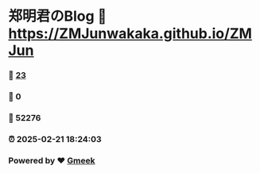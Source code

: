 # 郑明君のBlog :link: https://ZMJunwakaka.github.io/ZMJun 
### :page_facing_up: [23](https://ZMJunwakaka.github.io/ZMJun/tag.html) 
### :speech_balloon: 0 
### :hibiscus: 52276 
### :alarm_clock: 2025-02-21 18:24:03 
### Powered by :heart: [Gmeek](https://github.com/Meekdai/Gmeek)

